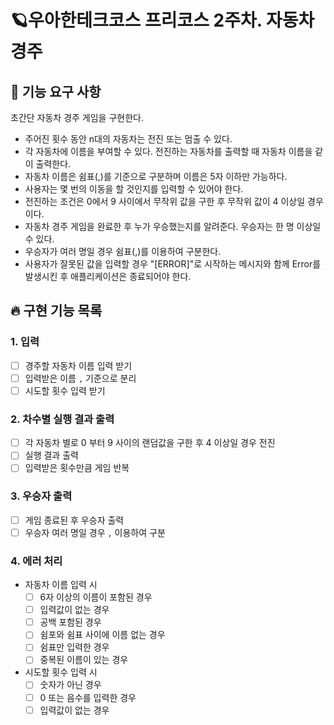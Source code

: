 # 🪐우아한테크코스 프리코스 2주차. 자동차 경주

## 📌 기능 요구 사항

초간단 자동차 경주 게임을 구현한다.

- 주어진 횟수 동안 n대의 자동차는 전진 또는 멈출 수 있다.
- 각 자동차에 이름을 부여할 수 있다. 전진하는 자동차를 출력할 때 자동차 이름을 같이 출력한다.
- 자동차 이름은 쉼표(,)를 기준으로 구분하며 이름은 5자 이하만 가능하다.
- 사용자는 몇 번의 이동을 할 것인지를 입력할 수 있어야 한다.
- 전진하는 조건은 0에서 9 사이에서 무작위 값을 구한 후 무작위 값이 4 이상일 경우이다.
- 자동차 경주 게임을 완료한 후 누가 우승했는지를 알려준다. 우승자는 한 명 이상일 수 있다.
- 우승자가 여러 명일 경우 쉼표(,)를 이용하여 구분한다.
- 사용자가 잘못된 값을 입력할 경우 "[ERROR]"로 시작하는 메시지와 함께 Error를 발생시킨 후 애플리케이션은 종료되어야 한다.

## 🔥 구현 기능 목록

### 1. 입력

- [ ] 경주할 자동차 이름 입력 받기
- [ ] 입력받은 이름 `,` 기준으로 분리
- [ ] 시도할 횟수 입력 받기

### 2. 차수별 실행 결과 출력

- [ ] 각 자동차 별로 0 부터 9 사이의 랜덤값을 구한 후 4 이상일 경우 전진
- [ ] 실행 결과 출력
- [ ] 입력받은 횟수만큼 게임 반복

### 3. 우승자 출력

- [ ] 게임 종료된 후 우승자 출력
- [ ] 우승자 여러 명일 경우 `,` 이용하여 구분

### 4. 에러 처리

- 자동차 이름 입력 시
  - [ ] 6자 이상의 이름이 포함된 경우
  - [ ] 입력값이 없는 경우
  - [ ] 공백 포함된 경우
  - [ ] 쉼포와 쉼표 사이에 이름 없는 경우
  - [ ] 쉼표만 입력한 경우
  - [ ] 중복된 이름이 있는 경우
- 시도할 횟수 입력 시
  - [ ] 숫자가 아닌 경우
  - [ ] 0 또는 음수를 입력한 경우
  - [ ] 입력값이 없는 경우
